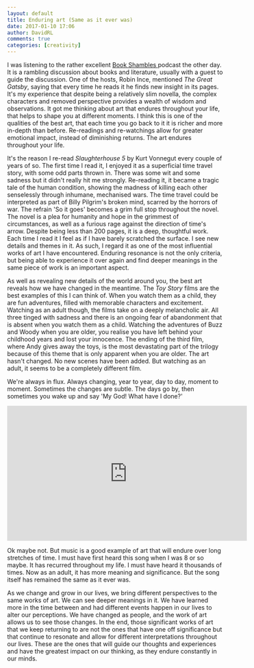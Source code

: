 ```yaml
---  
layout: default  
title: Enduring art (Same as it ever was)  
date: 2017-01-10 17:06  
author: DavidRL  
comments: true  
categories: [creativity]  
---  
```

I was listening to the rather excellent <a href="http://cosmicgenome.com/shambles/">Book Shambles </a>podcast the other day. It is a rambling discussion about books and literature, usually with a guest to guide the discussion. One of the hosts, Robin Ince, mentioned *The Great Gatsby*, saying that every time he reads it he finds new insight in its pages. It's my experience that despite being a relatively slim novella, the complex characters and removed perspective provides a wealth of wisdom and observations. It got me thinking about art that endures throughout your life, that helps to shape you at different moments. I think this is one of the qualities of the best art, that each time you go back to it it is richer and more in-depth than before. Re-readings and re-watchings allow for greater emotional impact, instead of diminishing returns. The art endures throughout your life.  
<!--more-->  

It's the reason I re-read *Slaughterhouse 5* by Kurt Vonnegut every couple of years of so. The first time I read it, I enjoyed it as a superficial time travel story, with some odd parts thrown in. There was some wit and some sadness but it didn't really hit me strongly. Re-reading it, it became a tragic tale of the human condition, showing the madness of killing each other senselessly through inhumane, mechanised wars. The time travel could be interpreted as part of Billy Pilgrim's broken mind, scarred by the horrors of war. The refrain 'So it goes' becomes a grim full stop throughout the novel. The novel is a plea for humanity and hope in the grimmest of circumstances, as well as a furious rage against the direction of time's arrow. Despite being less than 200 pages, it is a deep, thoughtful work. Each time I read it I feel as if I have barely scratched the surface. I see new details and themes in it. As such, I regard it as one of the most influential works of art I have encountered. Enduring resonance is not the only criteria, but being able to experience it over again and find deeper meanings in the same piece of work is an important aspect.  

As well as revealing new details of the world around you, the best art reveals how we have changed in the meantime. The *Toy Story* films are the best examples of this I can think of. When you watch them as a child, they are fun adventures, filled with memorable characters and excitement. Watching as an adult though, the films take on a deeply melancholic air. All three tinged with sadness and there is an ongoing fear of abandonment that is absent when you watch them as a child. Watching the adventures of Buzz and Woody when you are older, you realise you have left behind your childhood years and lost your innocence. The ending of the third film, where Andy gives away the toys, is the most devastating part of the trilogy because of this theme that is only apparent when you are older. The art hasn't changed. No new scenes have been added. But watching as an adult, it seems to be a completely different film.  

We're always in flux. Always changing, year to year, day to day, moment to moment. Sometimes the changes are subtle. The days go by, then sometimes you wake up and say 'My God! What have I done?'  

<iframe width="560" height="315" src="https://www.youtube.com/embed/I1wg1DNHbNU" frameborder="0" allowfullscreen></iframe>  

Ok maybe not. But music is a good example of art that will endure over long stretches of time.  I must have first heard this song when I was 8 or so maybe. It has recurred throughout my life. I must have heard it thousands of times. Now as an adult, it has more meaning and significance. But the song itself has remained the same as it ever was.  

As we change and grow in our lives, we bring different perspectives to the same works of art. We can see deeper meanings in it. We have learned more in the time between and had different events happen in our lives to alter our perceptions. We have changed as people, and the work of art allows us to see those changes. In the end, those significant works of art that we keep returning to are not the ones that have one off significance but that continue to resonate and allow for different interpretations throughout our lives. These are the ones that will guide our thoughts and experiences and have the greatest impact on our thinking, as they endure constantly in our minds.  
